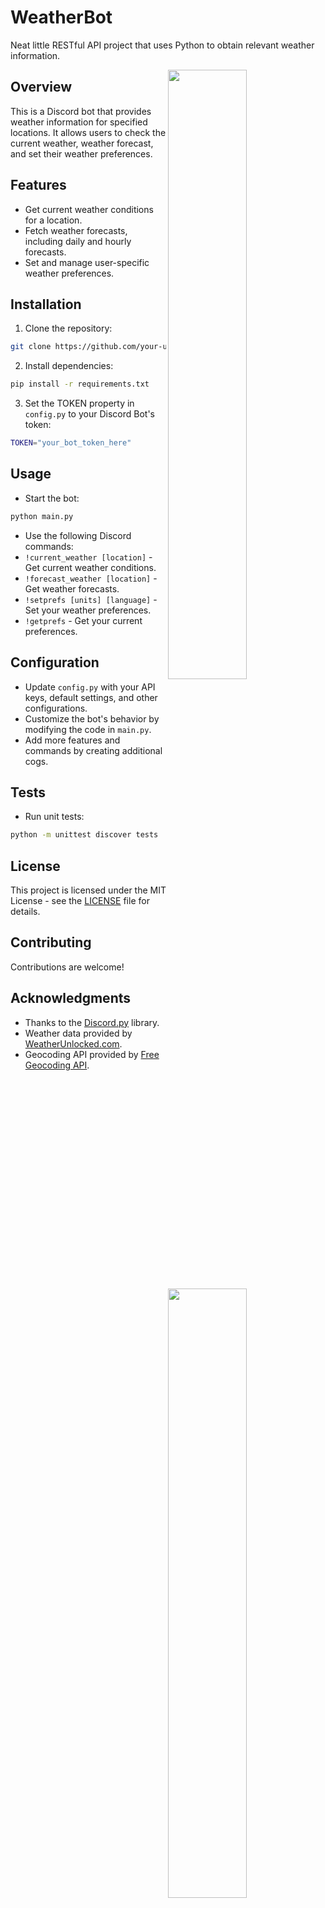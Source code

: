 # WeatherBot
 Neat little RESTful API project that uses Python to obtain relevant weather information.

<img align="right" src="https://i.imgur.com/k4Hk8ro.png" width="50%"/>

<img align="right" src="https://i.imgur.com/4Rqbnz5.png" width="50%"/></p>

## Overview

This is a Discord bot that provides weather information for specified locations. It allows users to check the current weather, weather forecast, and set their weather preferences.

## Features

- Get current weather conditions for a location.
- Fetch weather forecasts, including daily and hourly forecasts.
- Set and manage user-specific weather preferences.

## Installation

1. Clone the repository:

```bash
git clone https://github.com/your-username/discord-weather-bot.git
```

2. Install dependencies:

```bash
pip install -r requirements.txt
```

3. Set the TOKEN property in `config.py` to your Discord Bot's token:

```bash
TOKEN="your_bot_token_here"
```

## Usage

- Start the bot:

```bash
python main.py
```

- Use the following Discord commands:
- `!current_weather [location]` - Get current weather conditions.
- `!forecast_weather [location]` - Get weather forecasts.
- `!setprefs [units] [language]` - Set your weather preferences.
- `!getprefs` - Get your current preferences.

## Configuration

- Update `config.py` with your API keys, default settings, and other configurations.
- Customize the bot's behavior by modifying the code in `main.py`.
- Add more features and commands by creating additional cogs.

## Tests

- Run unit tests:

```bash
python -m unittest discover tests
```

## License

This project is licensed under the MIT License - see the [LICENSE](LICENSE) file for details.

## Contributing

Contributions are welcome!

## Acknowledgments

- Thanks to the [Discord.py](https://discordpy.readthedocs.io/en/stable/) library.
- Weather data provided by [WeatherUnlocked.com](https://weatherunlocked.com/).
- Geocoding API provided by [Free Geocoding API](https://geocode.maps.co/).

